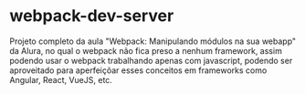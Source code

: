 # webpack-dev-server

Projeto completo da aula "Webpack: Manipulando módulos na sua webapp" da Alura, no qual o webpack não fica preso a nenhum framework, assim podendo usar o webpack trabalhando apenas com javascript, podendo ser aproveitado para aperfeiçõar esses conceitos em frameworks como Angular, React, VueJS, etc.
